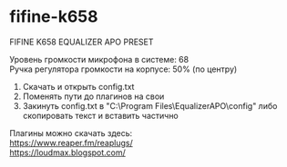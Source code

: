 # fifine-k658
FIFINE K658 EQUALIZER APO PRESET

Уровень громкости микрофона в системе: 68<br>
Ручка регулятора громкости на корпусе: 50% (по центру)<br>

1. Скачать и открыть config.txt<br>
2. Поменять пути до плагинов на свои<br>
3. Закинуть config.txt в "C:\Program Files\EqualizerAPO\config" либо скопировать текст и вставить частично<br>

Плагины можно скачать здесь:<br>
https://www.reaper.fm/reaplugs/<br>
https://loudmax.blogspot.com/<br>
